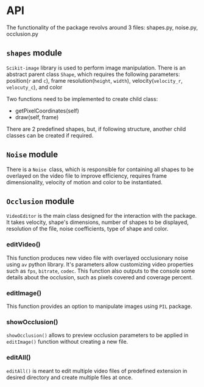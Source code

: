 # API

The functionality of the package revolvs around 3 files: shapes.py, noise.py, occlusion.py

## ```shapes``` module

```Scikit-image``` library is used to perform image manipulation. There is an abstract parent class ```Shape```, which requires the following parameters: position(```r``` and ```c```), frame resolution(```height```,     ```width```), velocity(```velocity_r```, ```velocuty_c```), and color 

Two functions need to be implemented to create child class:
* getPixelCoordinates(self)
* draw(self, frame)

There are 2 predefined shapes, but, if following structure, another child classes can be created if required.

## ```Noise``` module

There is a ```Noise ```class, which is responsible for containing all shapes to be overlayed on the video file to improve efficiency, requires frame dimensionality, velocity of motion and color to be instantiated. 

## ```Occlusion``` module

```VideoEditor``` is the main class designed for the interaction with the package. It takes velocity, shape's dimensions, number of shapes to be displayed, resolution of the file, noise coefficients, type of shape and color.

### editVideo()

This function produces new video file with overlayed occlusionary noise using ```av``` python library. It's parameters allow customizing video properties such as ```fps```, ```bitrate```, ```codec```. This function also outputs to the console some details about the occlusion, such as pixels covered and coverage percent. 

### editImage()

This function provides an option to manipulate images using ```PIL``` package. 

### showOcclusion()

```showOcclusion()``` allows to preview occlusion parameters to be applied in ```editImage()``` function without creating a new file.

### editAll()

```editAll()``` is meant to edit multiple video files of predefined extension in desired directory and create multiple files at once.